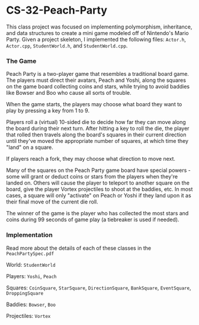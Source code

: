 # CS-32-Peach-Party

This class project was focused on implementing polymorphism, inheritance, and data structures to create a mini game modeled off of Nintendo's Mario Party.
Given a project skeleton, I implemented the following files: `Actor.h`, `Actor.cpp`, `StudentWorld.h`, and `StudentWorld.cpp`.
<br/>

### The Game

Peach Party is a two-player game that resembles a traditional board game. The players must direct their avatars, Peach and Yoshi, along the squares on the game
board collecting coins and stars, while trying to avoid baddies like Bowser and Boo who cause all sorts of trouble.
 
When the game starts, the players may choose what board they want to play by pressing a key from 1 to 9.

Players roll a (virtual) 10-sided die to decide how far they can move along the board during their next turn. After hitting a key to roll the die, the player that rolled then travels along the board's squares in their current direction until they've moved the appropriate number of squares, at which time they "land" on a square.

If players reach a fork, they may choose what direction to move next.

Many of the squares on the Peach Party game board have special powers - some will grant or deduct coins or stars from the players when they're landed on. Others will cause the player to teleport to another square on the board, give the player Vortex projectiles to shoot at the baddies, etc. In most cases, a square will only "activate" on Peach or Yoshi if they land upon it as their final move of the current die roll.

The winner of the game is the player who has collected the most stars and coins during 99 seconds of game play (a tiebreaker is used if needed).

### Implementation
Read more about the details of each of these classes in the `PeachPartySpec.pdf`

World: `StudentWorld`

Players: `Yoshi`, `Peach` 

Squares: `CoinSquare`, `StarSquare`, `DirectionSquare`, `BankSquare`, `EventSquare`, `DroppingSquare`

Baddies: `Bowser`, `Boo`

Projectiles: `Vortex`
